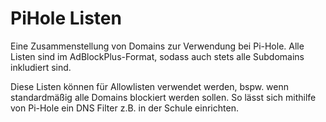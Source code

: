 # PiHole Listen

Eine Zusammenstellung von Domains zur Verwendung bei Pi-Hole. Alle Listen sind im AdBlockPlus-Format, sodass
auch stets alle Subdomains inkludiert sind.

Diese Listen können für Allowlisten verwendet werden, bspw. wenn standardmäßig alle Domains blockiert werden sollen. 
So lässt sich mithilfe von Pi-Hole ein DNS Filter z.B. in der Schule einrichten.